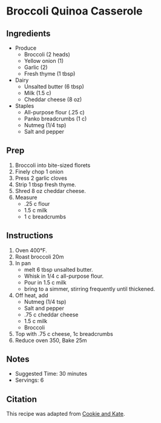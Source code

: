 # Broccoli Quinoa Casserole

## Ingredients

- Produce
    - Broccoli (2 heads)
    - Yellow onion (1)
    - Garlic (2)
    - Fresh thyme (1 tbsp)
- Dairy
    - Unsalted butter (6 tbsp)
    - Milk (1.5 c)
    - Cheddar cheese (8 oz)
- Staples
    - All-purpose flour (.25 c)
    - Panko breadcrumbs (1 c)
    - Nutmeg (1/4 tsp)
    - Salt and pepper

## Prep

1. Broccoli into bite-sized florets
1. Finely chop 1 onion
1. Press 2 garlic cloves
1. Strip 1 tbsp fresh thyme.
1. Shred 8 oz cheddar cheese.
1. Measure
    - .25 c flour
    - 1.5 c milk
    - 1 c breadcrumbs

## Instructions

1. Oven 400°F.
1. Roast broccoli 20m
1. In pan
    - melt 6 tbsp unsalted butter.
    - Whisk in 1/4 c all-purpose flour.
    - Pour in 1.5 c milk
    - bring to a simmer, stirring frequently until thickened.
1. Off heat, add
    - Nutmeg (1/4 tsp)
    - Salt and pepper
    - .75 c cheddar cheese
    - 1.5 c milk
    - Broccoli
1. Top with .75 c cheese, 1c breadcrumbs
1. Reduce oven 350, Bake 25m

## Notes

- Suggested Time: 30 minutes
- Servings: 6

## Citation

This recipe was adapted from
[Cookie and Kate](https://cookieandkate.com/better-broccoli-casserole-recipe/).
